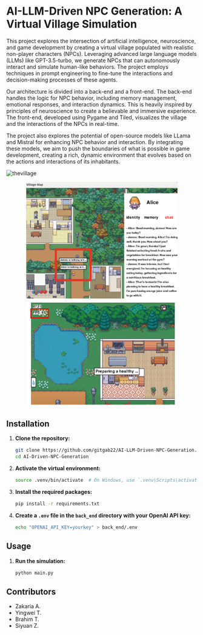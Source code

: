 # AI-LLM-Driven NPC Generation: A Virtual Village Simulation

This project explores the intersection of artificial intelligence, neuroscience, and game development by creating a virtual village populated with realistic non-player characters (NPCs). Leveraging advanced large language models (LLMs) like GPT-3.5-turbo, we generate NPCs that can autonomously interact and simulate human-like behaviors. The project employs techniques in prompt engineering to fine-tune the interactions and decision-making processes of these agents.

Our architecture is divided into a back-end and a front-end. The back-end handles the logic for NPC behavior, including memory management, emotional responses, and interaction dynamics. This is heavily inspired by principles of neuroscience to create a believable and immersive experience. The front-end, developed using Pygame and Tiled, visualizes the village and the interactions of the NPCs in real-time.

The project also explores the potential of open-source models like LLama and Mistral for enhancing NPC behavior and interaction. By integrating these models, we aim to push the boundaries of what is possible in game development, creating a rich, dynamic environment that evolves based on the actions and interactions of its inhabitants.


![thevillage](images/TheVillage.gif)

<p align="center">
  <img src="images/npc.png" alt="Image 1" width="400"/>
  <img src="images/fps.png" alt="Image 2" width="400"/>
</p>

## Installation

1. **Clone the repository:**

    ```sh
    git clone https://github.com/gitgab22/AI-LLM-Driven-NPC-Generation.git
    cd AI-Driven-NPC-Generation
    ```
    
2. **Activate the virtual environment:**

    ```sh
    source .venv/bin/activate  # On Windows, use `.venv\Scripts\activate`
    ```

3. **Install the required packages:**

    ```sh
    pip install -r requirements.txt
    ```
    
4. **Create a `.env` file in the `back_end` directory with your OpenAI API key:**

    ```sh
    echo "OPENAI_API_KEY=yourkey" > back_end/.env
    ```

## Usage

1. **Run the simulation:**

    ```sh
    python main.py
    ```

## Contributors

- Zakaria A.
- Yingwei T.
- Brahim T.
- Siyuan Z.
